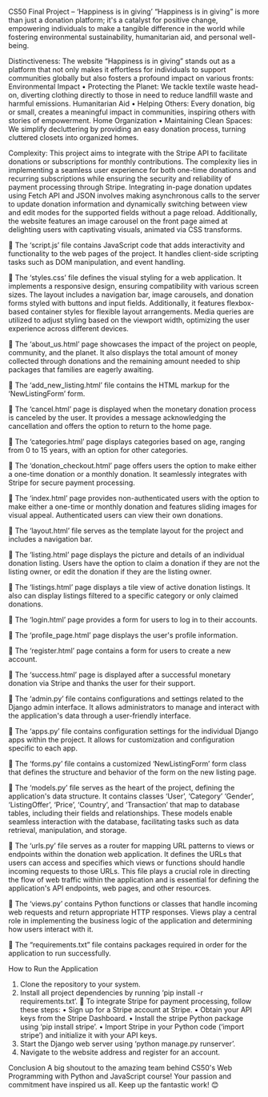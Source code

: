 CS50 Final Project – ‘Happiness is in giving’
“Happiness is in giving” is more than just a donation platform; it's a catalyst for positive change, empowering individuals to make a tangible difference in the world while fostering environmental sustainability, humanitarian aid, and personal well-being.

Distinctiveness:
The website “Happiness is in giving” stands out as a platform that not only makes it effortless for individuals to support communities globally but also fosters a profound impact on various fronts:
Environmental Impact
•	Protecting the Planet: We tackle textile waste head-on, diverting clothing directly to those in need to reduce landfill waste and harmful emissions.
Humanitarian Aid
•	Helping Others: Every donation, big or small, creates a meaningful impact in communities, inspiring others with stories of empowerment.
Home Organization
•	Maintaining Clean Spaces: We simplify decluttering by providing an easy donation process, turning cluttered closets into organized homes.

Complexity:
This project aims to integrate with the Stripe API to facilitate donations or subscriptions for monthly contributions. The complexity lies in implementing a seamless user experience for both one-time donations and recurring subscriptions while ensuring the security and reliability of payment processing through Stripe.
Integrating in-page donation updates using Fetch API and JSON involves making asynchronous calls to the server to update donation information and dynamically switching between view and edit modes for the supported fields without a page reload.
Additionally, the website features an image carousel on the front page aimed at delighting users with captivating visuals, animated via CSS transforms.

	The ‘script.js’ file contains JavaScript code that adds interactivity and functionality to the web pages of the project. It handles client-side scripting tasks such as DOM manipulation, and event handling.

	The ‘styles.css’ file defines the visual styling for a web application. It implements a responsive design, ensuring compatibility with various screen sizes. The layout includes a navigation bar, image carousels, and donation forms styled with buttons and input fields. Additionally, it features flexbox-based container styles for flexible layout arrangements. Media queries are utilized to adjust styling based on the viewport width, optimizing the user experience across different devices.

	The ‘about_us.html’ page showcases the impact of the project on people, community, and the planet. It also displays the total amount of money collected through donations and the remaining amount needed to ship packages that families are eagerly awaiting.

	The ‘add_new_listing.html’ file contains the HTML markup for the ‘NewListingForm’ form. 

	The ‘cancel.html’ page is displayed when the monetary donation process is canceled by the user. It provides a message acknowledging the cancellation and offers the option to return to the home page.

	The ‘categories.html’ page displays categories based on age, ranging from 0 to 15 years, with an option for other categories.

	The ‘donation_checkout.html’ page offers users the option to make either a one-time donation or a monthly donation. It seamlessly integrates with Stripe for secure payment processing.

	The ‘index.html’ page provides non-authenticated users with the option to make either a one-time or monthly donation and features sliding images for visual appeal. Authenticated users can view their own donations.

	The ‘layout.html’ file serves as the template layout for the project and includes a navigation bar.

	The ‘listing.html’ page displays the picture and details of an individual donation listing. Users have the option to claim a donation if they are not the listing owner, or edit the donation if they are the listing owner.

	The ‘listings.html’ page displays a tile view of active donation listings. It also can display listings filtered to a specific category or only claimed donations.

	The ‘login.html’ page provides a form for users to log in to their accounts.

	The ‘profile_page.html’ page displays the user's profile information.

	The ‘register.html’ page contains a form for users to create a new account.

	The ‘success.html’ page is displayed after a successful monetary donation via Stripe and thanks the user for their support.

	The ‘admin.py’ file contains configurations and settings related to the Django admin interface. It allows administrators to manage and interact with the application's data through a user-friendly interface.

	The ‘apps.py’ file contains configuration settings for the individual Django apps within the project. It allows for customization and configuration specific to each app.

	The ‘forms.py’ file contains a customized ‘NewListingForm’ form class that defines the structure and behavior of the form on the new listing page.

	The ‘models.py’ file serves as the heart of the project, defining the application's data structure. It contains classes ‘User’, ‘Category’ ‘Gender’, ‘ListingOffer’, ‘Price’, ‘Country’, and ‘Transaction’ that map to database tables, including their fields and relationships. These models enable seamless interaction with the database, facilitating tasks such as data retrieval, manipulation, and storage. 

	The ‘urls.py’ file serves as a router for mapping URL patterns to views or endpoints within the donation web application. It defines the URLs that users can access and specifies which views or functions should handle incoming requests to those URLs. This file plays a crucial role in directing the flow of web traffic within the application and is essential for defining the application's API endpoints, web pages, and other resources.

	The ‘views.py’ contains Python functions or classes that handle incoming web requests and return appropriate HTTP responses. Views play a central role in implementing the business logic of the application and determining how users interact with it.

	The “requirements.txt” file contains packages required in order for the application to run successfully.

How to Run the Application
1.	Clone the repository to your system.
2.	Install all project dependencies by running ‘pip install -r requirements.txt’.
	To integrate Stripe for payment processing, follow these steps:
•	Sign up for a Stripe account at Stripe.
•	Obtain your API keys from the Stripe Dashboard.
•	Install the stripe Python package using ‘pip install stripe’.
•	Import Stripe in your Python code (‘import stripe’) and initialize it with your API keys.
3.	Start the Django web server using ‘python manage.py runserver’.
4.	Navigate to the website address and register for an account.

Conclusion
A big shoutout to the amazing team behind CS50's Web Programming with Python and JavaScript course! Your passion and commitment have inspired us all. Keep up the fantastic work! 😊
